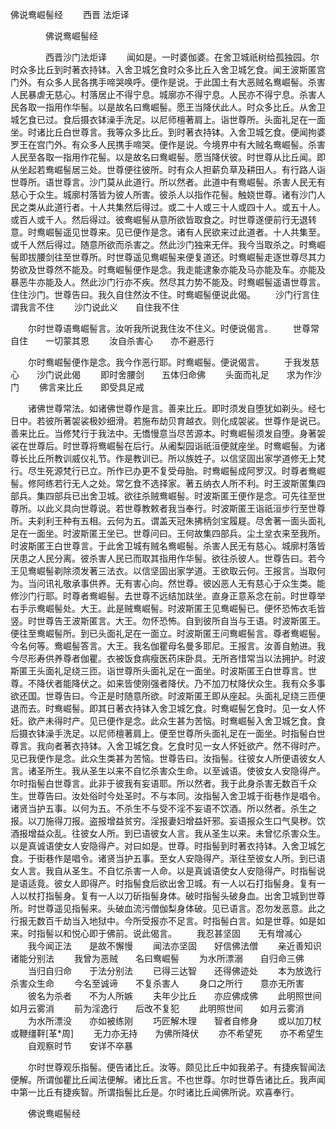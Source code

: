   佛说鸯崛髻经
　　西晋 法炬译




　　　　佛说鸯崛髻经

　　　　西晋沙门法炬译
　　闻如是。一时婆伽婆。在舍卫城祇树给孤独园。尔时众多比丘到时著衣持钵。入舍卫城乞食时众多比丘入舍卫城乞食。闻王波斯匿宫门外。有众多人民各携手啼哭唤呼。便作是说。于此国土有大恶贼名鸯崛髻。杀害人民暴虐无慈心。村落居止不得宁息。城廓亦不得宁息。人民亦不得宁息。杀害人民各取一指用作华髻。以是故名曰鸯崛髻。愿王当降伏此人。时众多比丘。从舍卫城乞食已过。食后摄衣钵澡手洗足。以尼师檀著肩上。诣世尊所。头面礼足在一面坐。时诸比丘白世尊言。我等众多比丘。到时著衣持钵。入舍卫城乞食。便闻拘婆罗王在宫门外。有众多人民携手啼哭。便作是说。今境界中有大贼名鸯崛髻。杀害人民至各取一指用作花髻。以是故名曰鸯崛髻。愿当降伏彼。时世尊从比丘闻。即从坐起若鸯崛髻居三处。世尊便往彼所。时有众人担薪负草及耕田人。有行路人诣世尊所。语世尊言。沙门莫从此道行。所以然者。此道中有鸯崛髻。杀害人民无有慈心于众生。城廓村落皆为彼人所害。彼杀人以指作花髻。触娆世尊。诸有沙门人民之类从此道行者。十人共集然后得过。或二十人或三十人或四十人。或五十人。或百人或千人。然后得过。彼鸯崛髻从意所欲皆取食之。时世尊遂便前行无退转意。时鸯崛髻遥见世尊来。见已便作是念。诸有人民欲来过此道者。十人共集至。或千人然后得过。随意所欲而杀害之。然此沙门独来无伴。我今当取杀之。时鸯崛髻即拔腰剑往至世尊所。时世尊遥见鸯崛髻来便复道还。时鸯崛髻走逐世尊尽其力势欲及世尊然不能及。时鸯崛髻便作是念。我走能逮象亦能及马亦能及车。亦能及暴恶牛亦能及人。然此沙门行亦不疾。然尽其力势不能及。时鸯崛髻遥语世尊言。住住沙门。世尊告曰。我久自住然汝不住。时鸯崛髻便说此偈。
　　沙门行言住　　谓我言不住
　　沙门说此义　　自住我不住

　　尔时世尊语鸯崛髻言。汝听我所说我住汝不住义。时便说偈言。
　　世尊常自住　　一切蒙其恩
　　汝自杀害心　　亦不避恶行

　　尔时鸯崛髻便作是念。我今作恶行耶。时鸯崛髻。便说偈言。
　　于我发慈心　　沙门说此偈
　　即时舍腰剑　　五体归命佛
　　头面而礼足　　求为作沙门
　　佛言来比丘　　即受具足戒

　　诸佛世尊常法。如诸佛世尊作是言。善来比丘。即时须发自堕犹如剃头。经七日中。若彼所著袈裟极妙细滑。若施布劫贝育越衣。则化成袈裟。世尊作是说已。善来比丘。当修梵行于我法中。无憍慢意当尽苦源本。时鸯崛髻须发自堕。身著袈裟在世尊后。时世尊将鸯崛髻在后行。从阇梨园诣祇洹便就座坐。时鸯崛髻。为诸尊长比丘所教训威仪礼节。作是教训已。所以族姓子。以信坚固出家学道修无上梵行。尽生死源梵行已立。所作已办更不复受母胎。时鸯崛髻成阿罗汉。时尊者鸯崛髻。修阿练若行无人之处。常乞食不选择家。著五纳衣人所不利。时王波斯匿集四部兵。集四部兵已出舍卫城。欲往杀贼鸯崛髻。时波斯匿王便作是念。可先往至世尊所。以此义具向世尊说。若世尊教敕者我当奉行。时波斯匿王诣祇洹步行至世尊所。夫刹利王种有五相。云何为五。谓盖天冠朱拂柄剑宝履屣。尽舍著一面头面礼足在一面坐。时波斯匿王坐已。世尊问曰。王何故集四部兵。尘土坌衣来至我所。时波斯匿王白世尊言。于此舍卫城有贼名鸯崛髻。杀害人民无有慈心。城廓村落皆厌患之人民分离。彼杀害人民已而取其指用作华髻。欲往杀彼人。世尊告曰。若今王见鸯崛髻剃除须发著三法衣。以信坚固出家学道。王欲取云何。王报言。当取何为。当问讯礼敬承事供养。无有害心向。然世尊。彼凶恶人无有慈心于众生类。能修沙门行耶。时尊者鸯崛髻。去世尊不远结加趺坐。直身正意系念在前。时世尊举右手示鸯崛髻处。大王。此是贼鸯崛髻。时波斯匿王见鸯崛髻已。便怀恐怖衣毛皆竖。时世尊告王波斯匿言。大王。勿怀恐怖。自到彼所自当与王语。时波斯匿王。便往至鸯崛髻所。到已头面礼足在一面立。时波斯匿王问鸯崛髻言。尊者鸯崛髻。今名何等。鸯崛髻答言。大王。我名伽瞿母名曼多耶尼。王报言。汝善自勉进。我今尽形寿供养尊者伽瞿。衣被饭食病瘦医药床卧具。无所吝惜常当以法拥护。时波斯匿王头面礼足绕三匝。诣世尊所头面礼足在一面坐。时波斯匿王白世尊言。世尊。不降伏者能降伏之。如来皆使刚强者降伏。乃不加刀杖降伏众生。我有众多事欲还国。世尊告曰。今正是时随意所欲。时波斯匿王即从座起。头面礼足绕三匝便退而去。时鸯崛髻。即其日著衣持钵入舍卫城乞食。时鸯崛髻乞食时。见一女人怀妊。欲产未得时产。见已便作是念。此众生甚为苦恼。时鸯崛髻入舍卫城乞食。食后摄衣钵澡手洗足。以尼师檀著肩上。便至世尊所头面礼足在一面坐。时指髻白世尊言。我向者著衣持钵。入舍卫城乞食。乞食时见一女人怀妊欲产。然不得时产。见已我便作是念。此众生类甚为苦恼。世尊告曰。汝指髻。往彼女人所便语彼女人言。诸圣所生。我从圣生以来不自忆杀害众生命。以至诚语。使彼女人安隐得产。尔时指髻白世尊言。此非于彼我有妄语耶。所以然者。我于此身杀害无数百千众生。世尊告曰。汝处俗时今处圣时。不与本同。汝指髻入舍卫城于街巷作是唱令。诸贤当护五事。以何为五。不杀生不与受不淫不妄语不饮酒。所以然者。杀生之报。以刀施得刀报。盗报增益贫穷。淫报妻妇增益奸邪。妄语报众生口气臭秽。饮酒报增益众乱。往彼女人所。到已语彼女人言。我从圣生以来。未曾忆杀害众生。以是真诚语使女人安隐得产。对曰如是。世尊。时指髻到时著衣持钵。入舍卫城乞食。于街巷作是唱令。诸贤当护五事。至女人安隐得产。渐往至彼女人所。到已语女人言。我自从圣生。不自忆杀害一人命。以是真诚语使女人安隐得产。时指髻说是语适竟。彼女人即得产。时指髻食后欲出舍卫城。有一人以石打指髻身。复有一人以杖打指髻身。复有一人以刀斫指髻身体。破时指髻头破身血。出舍卫城到世尊所。时世尊遥见指髻来。头破血流污僧伽梨身体破。见已语言。忍勿发恶意。此之行报无数百千劫当入地狱中。今所受报亦不足言。时指髻白言。如是世尊。如是如来。时指髻以和悦心即于佛前。说此偈言。
　　我忍甚坚固　　无有增减心
　　我今闻正法　　是故不懈慢
　　闻法亦坚固　　好信佛法僧
　　亲近善知识　　诸能分别法
　　我曾为恶贼　　名曰鸯崛髻
　　为水所漂溺　　自归命三佛
　　当归自归命　　于法分别法
　　已得三达智　　还得佛迹处
　　本为放逸行　　杀害众生命
　　今名至诚谛　　不复杀害人
　　身口之所行　　意亦无所害
　　彼名为杀者　　不为人所嫉
　　夫年少比丘　　亦应佛成佛
　　此明照世间　　如月云雾消
　　前为淫逸行　　后改不复犯
　　此明照世间　　如月云雾消
　　为水所漂没　　亦如被练刚
　　巧匠解木理　　智者自修身
　　或以加刀杖　　或鞭缰靽[革*周]
　　无力亦无持　　为佛所降伏
　　亦不希望死　　亦不希望生
　　自观察时节　　安详不卒暴

　　尔时世尊观乐指髻。便告诸比丘。汝等。颇见比丘中如我弟子。有捷疾智闻法便解。所谓伽瞿比丘闻法便解。诸比丘言。不也世尊。尔时世尊告诸比丘。我声闻中第一比丘有捷疾智。所谓指髻比丘是。尔时诸比丘闻佛所说。欢喜奉行。

　　佛说鸯崛髻经


